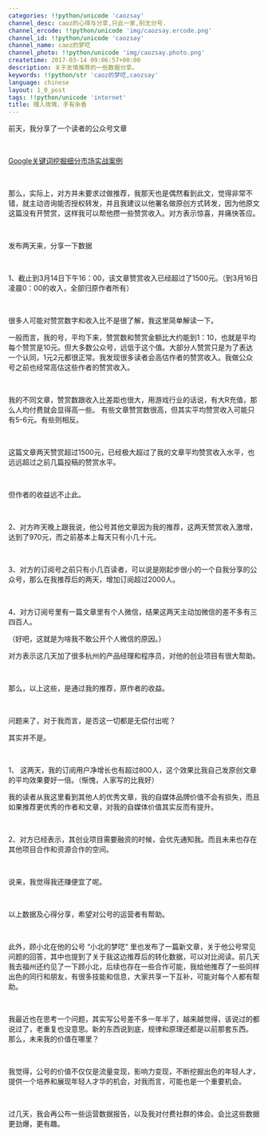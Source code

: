 ```yaml
---
categories: !!python/unicode 'caozsay'
channel_desc: caoz的心得与分享,只此一家,别无分号.
channel_ercode: !!python/unicode 'img/caozsay.ercode.png'
channel_id: !!python/unicode 'caozsay'
channel_name: caoz的梦呓
channel_photo: !!python/unicode 'img/caozsay.photo.png'
createtime: 2017-03-14 09:06:57+00:00
description: 关于友情推荐的一些数据分享。
keywords: !!python/str 'caoz的梦呓,caozsay'
language: chinese
layout: 1_0_post
tags: !!python/unicode 'internet'
title: 赠人玫瑰，手有余香
---
```

<div class="rich_media_content" id="js_content">
<p>
         前天，我分享了一个读者的公众号文章
        </p>
<p>
<br/>
</p>
<p>
<a data_ue_src="http://mp.weixin.qq.com/s?__biz=MzI0MjA1Mjg2Ng==&amp;mid=2649867208&amp;idx=1&amp;sn=6edf8fd863177b11b08ef600772b47a3&amp;chksm=f10759a5c670d0b3260cd8d616640ddd4d63a9d3025a6c75cdfa3df537dde0a2647dd552fa43&amp;scene=21#wechat_redirect" href="http://mp.weixin.qq.com/s?__biz=MzI0MjA1Mjg2Ng==&amp;mid=2649867208&amp;idx=1&amp;sn=6edf8fd863177b11b08ef600772b47a3&amp;chksm=f10759a5c670d0b3260cd8d616640ddd4d63a9d3025a6c75cdfa3df537dde0a2647dd552fa43&amp;scene=21#wechat_redirect" target="_blank">
          Google关键词挖掘细分市场实战案例
         </a>
<br/>
</p>
<p>
<br/>
</p>
<p>
         那么，实际上，对方并未要求过做推荐，我那天也是偶然看到此文，觉得非常不错，就主动咨询能否授权转发，并且我建议以他署名做原创方式转发，因为他原文这篇没有开赞赏，这样我可以帮他攒一些赞赏收入。对方表示惊喜，并痛快答应。
        </p>
<p>
<br/>
</p>
<p>
         发布两天来，分享一下数据
        </p>
<p>
<br/>
</p>
<p>
         1、截止到3月14日下午16：00，该文章赞赏收入已经超过了1500元。（到3月16日凌晨0：00的收入，全部归原作者所有）
        </p>
<p>
<br/>
</p>
<p>
         很多人可能对赞赏数字和收入比不是很了解，我这里简单解读一下。
        </p>
<p>
         一般而言，我的号，平均下来，赞赏数和赞赏金额比大约能到1：10，也就是平均每个赞赏是10元。但大多数公众号，远低于这个值。大部分人赞赏只是为了表达一个认同，1元2元都很正常。我发现很多读者会高估作者的赞赏收入。我做公众号之前也经常高估这些作者的赞赏收入。
        </p>
<p>
<br/>
</p>
<p>
         我的不同文章，赞赏数跟收入比差距也很大，用游戏行业的话说，有大R充值，那么人均付费就会显得高一些。 有些文章赞赏数很高，但其实平均赞赏收入可能只有5-6元。有些则相反。
        </p>
<p>
<br/>
</p>
<p>
         这篇文章两天赞赏超过1500元，已经极大超过了我的文章平均赞赏收入水平，也远远超过之前几篇投稿的赞赏水平。
        </p>
<p>
<br/>
</p>
<p>
         但作者的收益远不止此。
        </p>
<p>
<br/>
</p>
<p>
         2、对方昨天晚上跟我说，他公号其他文章因为我的推荐，这两天赞赏收入激增，达到了970元，而之前基本上每天只有小几十元。
        </p>
<p>
<br/>
</p>
<p>
         3、对方的订阅号之前只有小几百读者，可以说是刚起步很小的一个自我分享的公众号，那么在我推荐后的两天，增加订阅超过2000人。
        </p>
<p>
<br/>
</p>
<p>
         4、对方订阅号里有一篇文章里有个人微信，结果这两天主动加微信的差不多有三四百人。
        </p>
<p>
         （好吧，这就是为啥我不敢公开个人微信的原因。）
        </p>
<p>
         对方表示这几天加了很多杭州的产品经理和程序员，对他的创业项目有很大帮助。
        </p>
<p>
<br/>
</p>
<p>
         那么，以上这些，是通过我的推荐，原作者的收益。
        </p>
<p>
<br/>
</p>
<p>
         问题来了，对于我而言，是否这一切都是无偿付出呢？
        </p>
<p>
         其实并不是。
        </p>
<p>
<br/>
</p>
<p>
         1、 这两天，我的订阅用户净增长也有超过800人，这个效果比我自己发原创文章的平均效果要好一倍。（惭愧，人家写的比我好）
        </p>
<p>
         我的读者从我这里看到其他人的优秀文章，我的自媒体品牌价值不会有损失，而且如果推荐更优秀的作者和文章，对我的自媒体价值其实反而有提升。
        </p>
<p>
<br/>
</p>
<p>
         2、对方已经表示，其创业项目需要融资的时候，会优先通知我。而且未来也存在其他项目合作和资源合作的空间。
        </p>
<p>
<br/>
</p>
<p>
         说来，我觉得我还赚便宜了呢。
        </p>
<p>
<br/>
</p>
<p>
         以上数据及心得分享，希望对公号的运营者有帮助。
         <br/>
</p>
<p>
<br/>
</p>
<p>
         此外，顾小北在他的公号 “小北的梦呓“ 里也发布了一篇新文章，关于他公号常见问题的回答，其中也提到了关于我这边推荐后的转化数据，可以对比阅读。前几天我去福州还约见了一下顾小北，后续也存在一些合作可能，我给他推荐了一些同样出色的同行和朋友，有很多技能和信息，大家共享一下互补，可能对每个人都有帮助。
        </p>
<p>
<br/>
</p>
<p>
         我最近也在思考一个问题，其实写公号差不多一年半了，越来越觉得，该说过的都说过了，老重复也没意思。新的东西说到底，规律和原理还都是以前那套东西。 那么，未来我的价值在哪里？
        </p>
<p>
<br/>
</p>
<p>
         我觉得，公号的价值不仅仅是流量变现，影响力变现，不断挖掘出色的年轻人才，提供一个培养和展现年轻人才华的机会，对我而言，可能也是一个重要机会。
        </p>
<p>
<br/>
</p>
<p>
         过几天，我会再公布一些运营数据报告，以及我对付费社群的体会。会比这些数据更劲爆，更有趣。
        </p>
</div>
